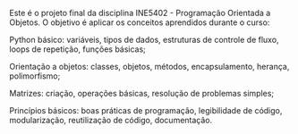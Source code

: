 
Este é o projeto final da disciplina INE5402 - Programação Orientada a Objetos. O objetivo é aplicar os conceitos aprendidos durante o curso:

Python básico: variáveis, tipos de dados, estruturas de controle de fluxo, loops de repetição, funções básicas;

Orientação a objetos: classes, objetos, métodos, encapsulamento, herança, polimorfismo;

Matrizes: criação, operações básicas, resolução de problemas simples;

Princípios básicos: boas práticas de programação, legibilidade de código, modularização, reutilização de código, documentação.

